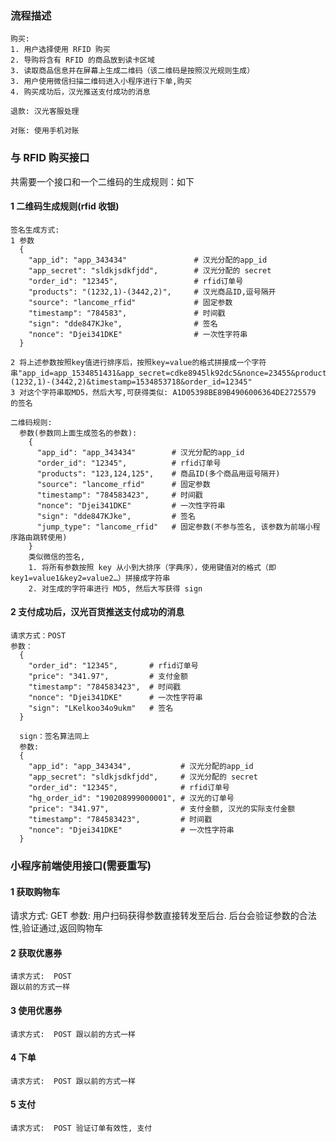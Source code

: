 
### 流程描述 ###
    购买:
    1. 用户选择使用 RFID 购买
    2. 导购将含有 RFID 的商品放到读卡区域
    3. 读取商品信息并在屏幕上生成二维码（该二维码是按照汉光规则生成）
    3. 用户使用微信扫描二维码进入小程序进行下单,购买
    4. 购买成功后，汉光推送支付成功的消息

    退款: 汉光客服处理

    对账: 使用手机对账


### 与 RFID 购买接口 ###
共需要一个接口和一个二维码的生成规则：如下

#### 1 二维码生成规则(rfid 收银) ####
    签名生成方式:
    1 参数
      {
        "app_id": "app_343434"               # 汉光分配的app_id
        "app_secret": "sldkjsdkfjdd",        # 汉光分配的 secret
        "order_id": "12345",                 # rfid订单号
        "products": "(1232,1)-(3442,2)",     # 汉光商品ID,逗号隔开
        "source": "lancome_rfid"             # 固定参数
        "timestamp": "784583",               # 时间戳
        "sign": "dde847KJke",                # 签名
        "nonce": "Djei341DKE"                # 一次性字符串
      }

    2 将上述参数按照key值进行排序后，按照key=value的格式拼接成一个字符串"app_id=app_1534851431&app_secret=cdke8945lk92dc5&nonce=23455&products=(1232,1)-(3442,2)&timestamp=1534853718&order_id=12345"
    3 对这个字符串取MD5，然后大写,可获得类似: A1D05398BE89B4906006364DE2725579 的签名

    二维码规则:
      参数(参数同上面生成签名的参数):
        {
          "app_id": "app_343434"        # 汉光分配的app_id
          "order_id": "12345",          # rfid订单号
          "products": "123,124,125",    # 商品ID(多个商品用逗号隔开)
          "source": "lancome_rfid"      # 固定参数
          "timestamp": "784583423",     # 时间戳
          "nonce": "Djei341DKE"         # 一次性字符串
          "sign": "dde847KJke",         # 签名
          "jump_type": "lancome_rfid"   # 固定参数(不参与签名, 该参数为前端小程序路由跳转使用)
        }
        类似微信的签名,
        1. 将所有参数按照 key 从小到大排序（字典序），使用键值对的格式（即key1=value1&key2=value2…）拼接成字符串
        2. 对生成的字符串进行 MD5, 然后大写获得 sign

#### 2 支付成功后，汉光百货推送支付成功的消息 ####

    请求方式：POST
    参数：
      {
        "order_id": "12345",       # rfid订单号
        "price": "341.97",         # 支付金额
        "timestamp": "784583423",  # 时间戳
        "nonce": "Djei341DKE"      # 一次性字符串
        "sign": "LKelkoo34o9ukm"   # 签名
      }

      sign：签名算法同上
      参数:
      {
        "app_id": "app_343434",           # 汉光分配的app_id
        "app_secret": "sldkjsdkfjdd",     # 汉光分配的 secret
        "order_id": "12345",              # rfid订单号
        "hg_order_id": "190208999000001", # 汉光的订单号
        "price": "341.97",                # 支付金额, 汉光的实际支付金额
        "timestamp": "784583423",         # 时间戳
        "nonce": "Djei341DKE"             # 一次性字符串
      }

### 小程序前端使用接口(需要重写) ###

#### 1 获取购物车 ####

  请求方式: GET
  参数: 用户扫码获得参数直接转发至后台. 后台会验证参数的合法性,验证通过,返回购物车

#### 2 获取优惠券 ####

    请求方式:  POST
    跟以前的方式一样

#### 3 使用优惠券 ####

    请求方式:  POST 跟以前的方式一样

#### 4 下单 ####

    请求方式:  POST 跟以前的方式一样

#### 5 支付 ####

    请求方式:  POST 验证订单有效性, 支付
